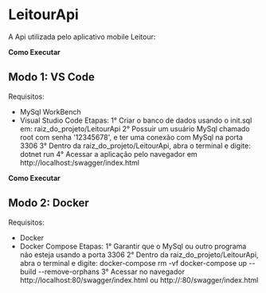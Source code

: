 # LeitourApi

A Api utilizada pelo aplicativo mobile Leitour:

**Como Executar**
## Modo 1: VS Code
Requisitos:
  - MySql WorkBench  
  - Visual Studio Code
Etapas:
  1° Criar o banco de dados usando o init.sql em: raiz_do_projeto/LeitourApi
  2° Possuir um usuário MySql chamado root com senha '12345678', e ter uma conexão com MySql na porta 3306
  3° Dentro da raiz_do_projeto/LeitourApi, abra o terminal e digite: dotnet run
  4° Acessar a aplicação pelo navegador em
    http://localhost:<porta indicada pelo terminal>/swagger/index.html

**Como Executar**
## Modo 2: Docker
Requisitos: 
  - Docker
  - Docker Compose
Etapas:
  1° Garantir que o MySql ou outro programa não esteja usando a porta 3306
  2° Dentro da raiz_do_projeto/LeitourApi, abra o terminal e digite:
    docker-compose rm -vf
    docker-compose up --build --remove-orphans
  3° Acessar no navegador
    http://localhost:80/swagger/index.html
    ou
    http://<IP privado do host>:80/swagger/index.html
